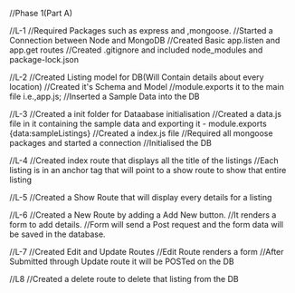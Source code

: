 //Phase 1(Part A)

//L-1
//Required Packages such as express and ,mongoose.
//Started a Connection between Node and MongoDB
//Created Basic app.listen and app.get routes
//Created .gitignore and included node_modules and package-lock.json

//L-2
//Created Listing model for DB(Will Contain details about every location)
//Created it's Schema and Model
//module.exports it to the main file i.e.,app.js;
//Inserted a Sample Data into the DB

//L-3
//Created a init folder for Dataabase initialisation
//Created a data.js file in it containing the sample data and exporting it - module.exports {data:sampleListings}
//Created a index.js file 
    //Required all mongoose packages and started a connection
    //Initialised the DB

//L-4
//Created index route that displays all the title of the listings
//Each listing is in an anchor tag that will point to a show route to show that entire listing

//L-5
//Created a Show Route that will display every details for a listing

//L-6
//Created a New Route by adding a Add New button.
//It renders a form to add details.
//Form will send a Post request and the form data will be saved in the database.

//L-7
//Created Edit and Update Routes
//Edit Route renders a form 
//After Submitted through Update route it will be POSTed on the DB

//L8
//Created a delete route to delete that listing from the DB



